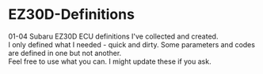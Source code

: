 # EZ30D-Definitions
01-04 Subaru EZ30D ECU definitions I've collected and created.  
I only defined what I needed - quick and dirty. Some parameters and codes are defined in one but not another.  
Feel free to use what you can. I might update these if you ask.  
